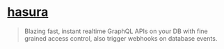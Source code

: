 # [hasura](https://github.com/hasura/graphql-engine)

> Blazing fast, instant realtime GraphQL APIs on your DB with fine grained access control, also trigger webhooks on database events.
